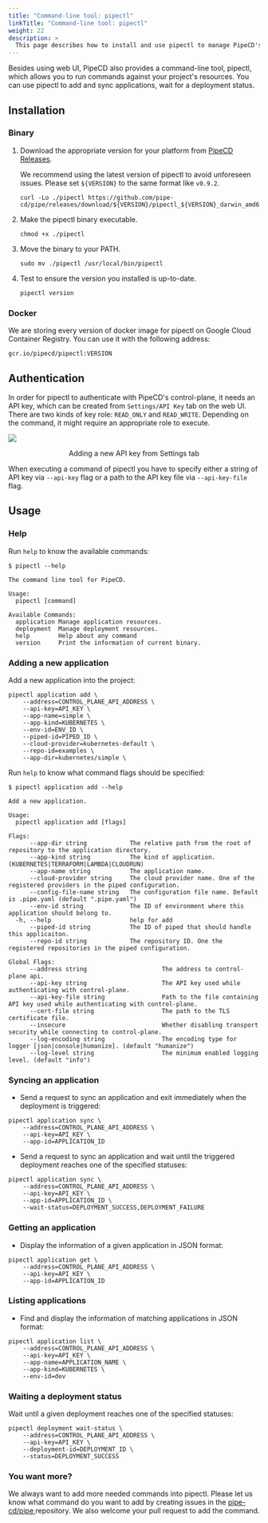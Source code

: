 ```yaml
---
title: "Command-line tool: pipectl"
linkTitle: "Command-line tool: pipectl"
weight: 22
description: >
  This page describes how to install and use pipectl to manage PipeCD's resources.
---
```


Besides using web UI, PipeCD also provides a command-line tool, pipectl, which allows you to run commands against your project's resources.
You can use pipectl to add and sync applications, wait for a deployment status.

## Installation

### Binary

1. Download the appropriate version for your platform from [PipeCD Releases](https://github.com/pipe-cd/pipe/releases).

    We recommend using the latest version of pipectl to avoid unforeseen issues.
    Please set `${VERSION}` to the same format like `v0.9.2`.

    ``` console
    curl -Lo ./pipectl https://github.com/pipe-cd/pipe/releases/download/${VERSION}/pipectl_${VERSION}_darwin_amd64
    ```

2. Make the pipectl binary executable.

    ``` console
    chmod +x ./pipectl
    ```

3. Move the binary to your PATH.

    ``` console
    sudo mv ./pipectl /usr/local/bin/pipectl
    ```

4. Test to ensure the version you installed is up-to-date.

    ``` console
    pipectl version
    ```

### Docker

We are storing every version of docker image for pipectl on Google Cloud Container Registry. You can use it with the following address:

```
gcr.io/pipecd/pipectl:VERSION
```

## Authentication

In order for pipectl to authenticate with PipeCD's control-plane, it needs an API key, which can be created from `Settings/API Key` tab on the web UI.
There are two kinds of key role: `READ_ONLY` and `READ_WRITE`. Depending on the command, it might require an appropriate role to execute.

![](/images/settings-api-key.png)
<p style="text-align: center;">
Adding a new API key from Settings tab
</p>

When executing a command of pipectl you have to specify either a string of API key via `--api-key` flag or a path to the API key file via `--api-key-file` flag. 

## Usage

### Help

Run `help` to know the available commands:

``` console
$ pipectl --help

The command line tool for PipeCD.

Usage:
  pipectl [command]

Available Commands:
  application Manage application resources.
  deployment  Manage deployment resources.
  help        Help about any command
  version     Print the information of current binary.
```

### Adding a new application

Add a new application into the project:

``` console
pipectl application add \
    --address=CONTROL_PLANE_API_ADDRESS \
    --api-key=API_KEY \
    --app-name=simple \
    --app-kind=KUBERNETES \
    --env-id=ENV_ID \
    --piped-id=PIPED_ID \
    --cloud-provider=kubernetes-default \
    --repo-id=examples \
    --app-dir=kubernetes/simple \
```

Run `help` to know what command flags should be specified:

``` console
$ pipectl application add --help

Add a new application.

Usage:
  pipectl application add [flags]

Flags:
      --app-dir string            The relative path from the root of repository to the application directory.
      --app-kind string           The kind of application. (KUBERNETES|TERRAFORM|LAMBDA|CLOUDRUN)
      --app-name string           The application name.
      --cloud-provider string     The cloud provider name. One of the registered providers in the piped configuration.
      --config-file-name string   The configuration file name. Default is .pipe.yaml (default ".pipe.yaml")
      --env-id string             The ID of environment where this application should belong to.
  -h, --help                      help for add
      --piped-id string           The ID of piped that should handle this applicaiton.
      --repo-id string            The repository ID. One the registered repositories in the piped configuration.

Global Flags:
      --address string                     The address to control-plane api.
      --api-key string                     The API key used while authenticating with control-plane.
      --api-key-file string                Path to the file containing API key used while authenticating with control-plane.
      --cert-file string                   The path to the TLS certificate file.
      --insecure                           Whether disabling transport security while connecting to control-plane.
      --log-encoding string                The encoding type for logger [json|console|humanize]. (default "humanize")
      --log-level string                   The minimum enabled logging level. (default "info")
```

### Syncing an application

- Send a request to sync an application and exit immediately when the deployment is triggered:

``` console
pipectl application sync \
    --address=CONTROL_PLANE_API_ADDRESS \
    --api-key=API_KEY \
    --app-id=APPLICATION_ID
```

- Send a request to sync an application and wait until the triggered deployment reaches one of the specified statuses:

``` console
pipectl application sync \
    --address=CONTROL_PLANE_API_ADDRESS \
    --api-key=API_KEY \
    --app-id=APPLICATION_ID \
    --wait-status=DEPLOYMENT_SUCCESS,DEPLOYMENT_FAILURE
```

### Getting an application

- Display the information of a given application in JSON format:

``` console
pipectl application get \
    --address=CONTROL_PLANE_API_ADDRESS \
    --api-key=API_KEY \
    --app-id=APPLICATION_ID
```

### Listing applications

- Find and display the information of matching applications in JSON format:

``` console
pipectl application list \
    --address=CONTROL_PLANE_API_ADDRESS \
    --api-key=API_KEY \
    --app-name=APPLICATION_NAME \
    --app-kind=KUBERNETES \
    --env-id=dev
```

### Waiting a deployment status

Wait until a given deployment reaches one of the specified statuses:

``` console
pipectl deployment wait-status \
    --address=CONTROL_PLANE_API_ADDRESS \
    --api-key=API_KEY \
    --deployment-id=DEPLOYMENT_ID \
    --status=DEPLOYMENT_SUCCESS
```

### You want more?

We always want to add more needed commands into pipectl. Please let us know what command do you want to add by creating issues in the [pipe-cd/pipe ](https://github.com/pipe-cd/pipe/issues) repository. We also welcome your pull request to add the command.
